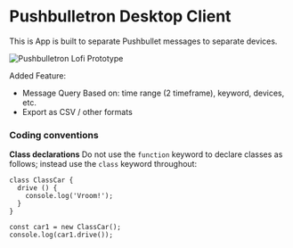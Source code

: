 # Pushbulletron Desktop Client

This is App is built to separate Pushbullet messages to separate devices.

![Pushbulletron Lofi Prototype](http://i.imgur.com/mDTJS5i.png)

Added Feature:
- Message Query Based on: time range (2 timeframe), keyword, devices, etc.
- Export as CSV / other formats

### Coding conventions
**Class declarations**
Do not use the ```function``` keyword to declare classes as follows; instead use the ```class``` keyword throughout:
```
class ClassCar {
  drive () {
    console.log('Vroom!');
  }
}

const car1 = new ClassCar();
console.log(car1.drive());
```